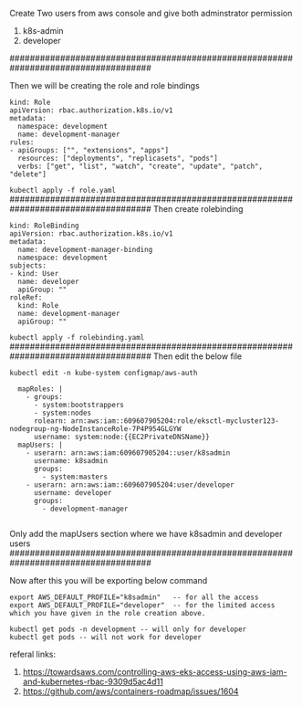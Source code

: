 Create Two users from aws console and give both adminstrator permission
1. k8s-admin
2. developer

####################################################################################

Then we will be creating the role and role bindings
```
kind: Role
apiVersion: rbac.authorization.k8s.io/v1
metadata:
  namespace: development
  name: development-manager
rules:
- apiGroups: ["", "extensions", "apps"]
  resources: ["deployments", "replicasets", "pods"]
  verbs: ["get", "list", "watch", "create", "update", "patch", "delete"]
```  
`kubectl apply -f role.yaml`
####################################################################################
Then create rolebinding
```
kind: RoleBinding
apiVersion: rbac.authorization.k8s.io/v1
metadata:
  name: development-manager-binding
  namespace: development
subjects:
- kind: User
  name: developer
  apiGroup: ""
roleRef:
  kind: Role
  name: development-manager
  apiGroup: ""
```
`kubectl apply -f rolebinding.yaml`
####################################################################################
Then edit the below file

`kubectl edit -n kube-system configmap/aws-auth`

```
  mapRoles: |
    - groups:
      - system:bootstrappers
      - system:nodes
      rolearn: arn:aws:iam::609607905204:role/eksctl-mycluster123-nodegroup-ng-NodeInstanceRole-7P4P954GLGYW
      username: system:node:{{EC2PrivateDNSName}}
  mapUsers: |
    - userarn: arn:aws:iam:609607905204::user/k8sadmin
      username: k8sadmin
      groups:
        - system:masters
    - userarn: arn:aws:iam::609607905204:user/developer
      username: developer
      groups:
        - development-manager
        
```
Only add the mapUsers section where we have k8sadmin and developer users
####################################################################################


Now after this you will be exporting below command
```
export AWS_DEFAULT_PROFILE="k8sadmin"   -- for all the access
export AWS_DEFAULT_PROFILE="developer"  -- for the limited access which you have given in the role creation above.
```
```
kubectl get pods -n development -- will only for developer
kubectl get pods -- will not work for developer
```

referal links: 

1. https://towardsaws.com/controlling-aws-eks-access-using-aws-iam-and-kubernetes-rbac-9309d5ac4d11
2. https://github.com/aws/containers-roadmap/issues/1604
